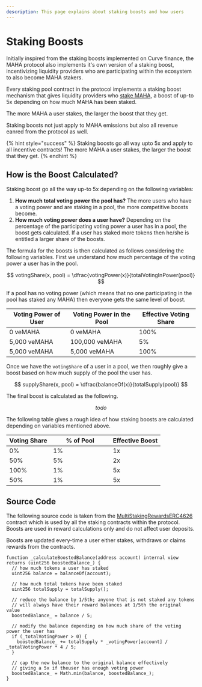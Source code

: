 ```yaml
---
description: This page explains about staking boosts and how users
---
```


# Staking Boosts

Initially inspired from the staking boosts implemented on Curve finance, the MAHA protocol also implements it's own version of a staking boost, incentivizing liquidity providers who are participating within the ecosystem to also become MAHA stakers.

Every staking pool contract in the protocol implements a staking boost mechanism that gives liquidity providers who [stake MAHA](locking/staking.md), a boost of up-to 5x depending on how much MAHA has been staked.

The more MAHA a user stakes, the larger the boost that they get.

Staking boosts not just apply to MAHA emissions but also all revenue eanred from the protocol as well.

{% hint style="success" %}
Staking boosts go all way upto 5x and apply to all incentive contracts! The more MAHA a user stakes, the larger the boost that they get.
{% endhint %}

## How is the Boost Calculated?

Staking boost go all the way up-to 5x depending on the following variables:

1. **How much total voting power the pool has?** The more users who have a voting power and are staking in a pool, the more competitive boosts become.&#x20;
2. **How much voting power does a user have?** Depending on the percentage of the participating voting power a user has in a pool, the boost gets calculated. If a user has staked more tokens then he/she is entitled a larger share of the boosts.

The formula for the boosts is then calculated as follows considering the following variables. First we understand how much percentage of the voting power a user has in the pool.

$$
votingShare(x, pool) = \dfrac{votingPower(x)}{totalVotingInPower(pool)}
$$

If a pool has no voting power (which means that no one participating in the pool has staked any MAHA) then everyone gets the same level of boost.&#x20;

<table><thead><tr><th>Voting Power of User</th><th>Voting Power in the Pool</th><th width="143">Effective Voting Share</th></tr></thead><tbody><tr><td>0 veMAHA</td><td>0 veMAHA</td><td>100%</td></tr><tr><td>5,000 veMAHA</td><td>100,000 veMAHA</td><td>5%</td></tr><tr><td>5,000 veMAHA</td><td>5,000 veMAHA</td><td>100%</td></tr></tbody></table>

Once we have the `votingShare` of a user in a pool, we then roughly give a boost based on how much supply of the pool the user has.

$$
supplyShare(x, pool) = \dfrac{balanceOf(x)}{totalSupply(pool)}
$$

The final boost is calculated as the following.

$$
todo
$$

The following table gives a rough idea of how staking boosts are calculated depending on variables mentioned above.

<table><thead><tr><th>Voting Share</th><th width="143">% of Pool </th><th>Effective Boost</th></tr></thead><tbody><tr><td>0%</td><td>1%</td><td>1x</td></tr><tr><td>50%</td><td>5%</td><td>2x</td></tr><tr><td>100%</td><td>1%</td><td>5x</td></tr><tr><td>50%</td><td>1%</td><td>5x</td></tr></tbody></table>

## Source Code

The following source code is taken from the [MultiStakingRewardsERC4626](https://github.com/mahaxyz/contracts/blob/master/contracts/core/utils/MultiStakingRewardsERC4626.sol#L322-L342) contract which is used by all the staking contracts within the protocol. Boosts are used in reward calculations only and do not affect user deposits.

Boosts are updated every-time a user either stakes, withdraws or claims rewards from the contracts.

```solidity
function _calculateBoostedBalance(address account) internal view returns (uint256 boostedBalance_) {
  // how much tokens a user has staked
  uint256 balance = balanceOf(account);
  
  // how much total tokens have been staked
  uint256 totalSupply = totalSupply();

  // reduce the balance by 1/5th; anyone that is not staked any tokens
  // will always have their reward balances at 1/5th the original value
  boostedBalance_ = balance / 5;
  
  // modify the balance depending on how much share of the voting power the user has
  if (_totalVotingPower > 0) {
    boostedBalance_ += totalSupply * _votingPower[account] / _totalVotingPower * 4 / 5;
  }

  // cap the new balance to the original balance effectively 
  // giving a 5x if theuser has enough voting power
  boostedBalance_ = Math.min(balance, boostedBalance_);
}
```
